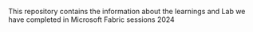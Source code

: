 This repository contains the information about the learnings and Lab we have completed in Microsoft Fabric sessions 2024
